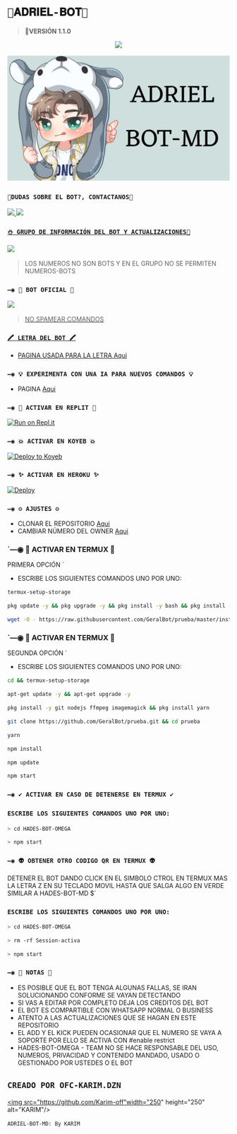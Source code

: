 # `🧿𝐀𝐃𝐑𝐈𝐄𝐋-𝐁𝐎𝐓🧿`

> <b>🌸VERSIÓN 1.1.0</b>

<p align="center"> 
<a href="views/Pre Bot Publi.png"><img src="http://readme-typing-svg.herokuapp.com?font=mono&size=17&duration=4000&color=F7B11B&center=falso&vCenter=falso&lines=AdrielBot-MD++🌸; DISFRUTA+EL+REPOSITORIO.+%F0%9F%92%96" height="90px"></a> 
</p>

<p align="center">
<img src="views/Pre Bot Publi.png" alt="GataBot-MD" width="900"/>
</p>

### `🏓DUDAS SOBRE EL BOT?, CONTACTANOS🍁`
<a href="http://wa.me/51935763050" target="blank"><img src="https://img.shields.io/badge/𝐆𝐞𝐫𝐚𝐥-𝐁𝐨𝐭-CREADOR-25D366?style=for-the-badge&logo=whatsapp&logoColor=white" />
<a href="http://wa.me/51935763050" target="blank"><img src="https://img.shields.io/badge/𝐆𝐞𝐫𝐚𝐥-𝐁𝐨𝐭-CREADOR-25D366?style=for-the-badge&logo=whatsapp&logoColor=white" />


### `⛄ GRUPO DE INFORMACIÓN DEL BOT Y ACTUALIZACIONES🧿`

<a href="https://chat.whatsapp.com/BCcSa1tr6796Ieu0GeimcV" target="blank"><img src="https://img.shields.io/badge/GRUPO_DE_SOPORTE-25D366?style=for-the-badge&logo=whatsapp&logoColor=white" />
</a>
> LOS NUMEROS NO SON BOTS Y EN EL GRUPO NO SE PERMITEN NUMEROS-BOTS

### `—◉ 🤖 BOT OFICIAL 🤖`

<a href="https://api.whatsapp.com/send/?phone=59176818194&text&type=phone_number&app_absent=0" target="blank"><img src="https://img.shields.io/badge/prueba.1-25D366?style=for-the-badge&logo=whatsapp&logoColor=white" />

 > NO SPAMEAR COMANDOS

### `🖍 LETRA DEL BOT 🖍`
- PAGINA USADA PARA LA LETRA [Aqui](https://smiley.cool/es/weirdmaker.php)

### `—◉ 💡 EXPERIMENTA CON UNA IA PARA NUEVOS COMANDOS 💡`
- PAGINA [Aqui](https://beta.openai.com/playground)

### `—◉ 🌌 ACTIVAR EN REPLIT 🌌`

[![Run on Repl.it](https://repl.it/badge/github/Nayee22/Pruebas)](https://repl.it/github/Naye22/Pruebas)

### `—◉ 💥 ACTIVAR EN KOYEB 💥`

[![Deploy to Koyeb](https://www.koyeb.com/static/images/deploy/button.svg)](https://app.koyeb.com/deploy?type=git&repository=github.com/OFC-YOVANI/HATSUNE-MIKU&branch=master&name=Hatsunemikubot)

### `—◉ ✨ ACTIVAR EN HEROKU ✨`
[![Deploy](https://www.herokucdn.com/deploy/button.svg)](https://heroku.com/deploy?template=https://github.com/OFC-YOVANI/HATSUNE-MIKU)

### `—◉ ⚙️ AJUSTES ⚙️`
- CLONAR EL REPOSITORIO [Aqui](https://github.com/OFC-YOVANI/HATSUNE-MIKU/fork)
- CAMBIAR NÚMERO DEL OWNER [Aqui](https://github.com/OFC-YOVANI/HATSUNE-MIKU/blob/master/config.js)

### `—◉ 👾 ACTIVAR EN TERMUX 👾
PRIMERA OPCIÓN `
- ESCRIBE LOS SIGUIENTES COMANDOS UNO POR UNO:
```bash
termux-setup-storage
```

```bash
pkg update -y && pkg upgrade -y && pkg install -y bash && pkg install -y wget && pkg install yarn
```

```bash
wget -O - https://raw.githubusercontent.com/GeralBot/prueba/master/install.sh | bash
```


### `—◉ 👾 ACTIVAR EN TERMUX 👾
SEGUNDA OPCIÓN ` 
- ESCRIBE LOS SIGUIENTES COMANDOS UNO POR UNO:
```bash
cd && termux-setup-storage
```

```bash
apt-get update -y && apt-get upgrade -y
```

```bash
pkg install -y git nodejs ffmpeg imagemagick && pkg install yarn
```

```bash
git clone https://github.com/GeralBot/prueba.git && cd prueba
```

```bash
yarn
```

```bash
npm install
```

```bash
npm update
```

```bash
npm start
```

### `—◉ ✔️ ACTIVAR EN CASO DE DETENERSE EN TERMUX ✔️`

### `ESCRIBE LOS SIGUIENTES COMANDOS UNO POR UNO:`

```bash
> cd HADES-BOT-OMEGA
```

```bash
> npm start
```

### `—◉ 👽 OBTENER OTRO CODIGO QR EN TERMUX 👽`
 DETENER EL BOT DANDO CLICK EN EL SIMBOLO CTROL EN TERMUX MAS LA LETRA Z EN SU TECLADO MOVIL HASTA QUE SALGA ALGO EN VERDE SIMILAR A HADES-BOT-MD $`

### `ESCRIBE LOS SIGUIENTES COMANDOS UNO POR UNO:`

```bash
> cd HADES-BOT-OMEGA
```

```bash
> rm -rf Session-activa
```

```bash
> npm start
```

### `—◉ 📝 NOTAS 📝`
- ES POSIBLE QUE EL BOT TENGA ALGUNAS FALLAS, SE IRAN SOLUCIONANDO CONFORME SE VAYAN DETECTANDO
- SI VAS A EDITAR POR COMPLETO DEJA LOS CREDITOS DEL BOT 
- EL BOT ES COMPARTIBLE CON WHATSAPP NORMAL O BUSINESS
- ATENTO A LAS ACTUALIZACIONES QUE SE HAGAN EN ESTE REPOSITORIO
- EL ADD Y EL KICK PUEDEN OCASIONAR QUE EL NUMERO SE VAYA A SOPORTE POR ELLO SE ACTIVA CON #enable restrict 
- HADES-BOT-OMEGA - TEAM NO SE HACE RESPONSABLE DEL USO, NUMEROS, PRIVACIDAD Y CONTENIDO MANDADO, USADO O GESTIONADO POR USTEDES O EL BOT


## `CREADO POR OFC-KARIM.DZN` 
<a href=""><img src="https://github.com/Karim-off"width="250" height="250" alt="KARIM"/></a>
  
`ADRIEL-BOT-MD: By KARIM`
